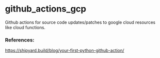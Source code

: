 # github_actions_gcp
Github actions for source code updates/patches to google cloud resources like cloud functions.

###  References:
https://shipyard.build/blog/your-first-python-github-action/
